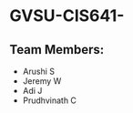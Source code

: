 # GVSU-CIS641-<AJ>
  
  ## Team Members: 
  * Arushi S
  * Jeremy W
  * Adi J
  * Prudhvinath C
  
  

